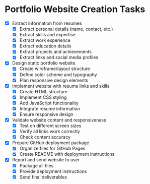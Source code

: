 # Portfolio Website Creation Tasks

- [x] Extract information from resumes
  - [x] Extract personal details (name, contact, etc.)
  - [x] Extract skills and expertise
  - [x] Extract work experience
  - [x] Extract education details
  - [x] Extract projects and achievements
  - [x] Extract links and social media profiles
- [x] Design static portfolio website
  - [x] Create wireframe/layout structure
  - [x] Define color scheme and typography
  - [x] Plan responsive design elements
- [x] Implement website with resume links and skills
  - [x] Create HTML structure
  - [x] Implement CSS styling
  - [x] Add JavaScript functionality
  - [x] Integrate resume information
  - [x] Ensure responsive design
- [x] Validate website content and responsiveness
  - [x] Test on different screen sizes
  - [x] Verify all links work correctly
  - [x] Check content accuracy
- [x] Prepare GitHub deployment package
  - [x] Organize files for GitHub Pages
  - [x] Create README with deployment instructions
- [x] Report and send website to user
  - [x] Package all files
  - [x] Provide deployment instructions
  - [x] Send final deliverables
